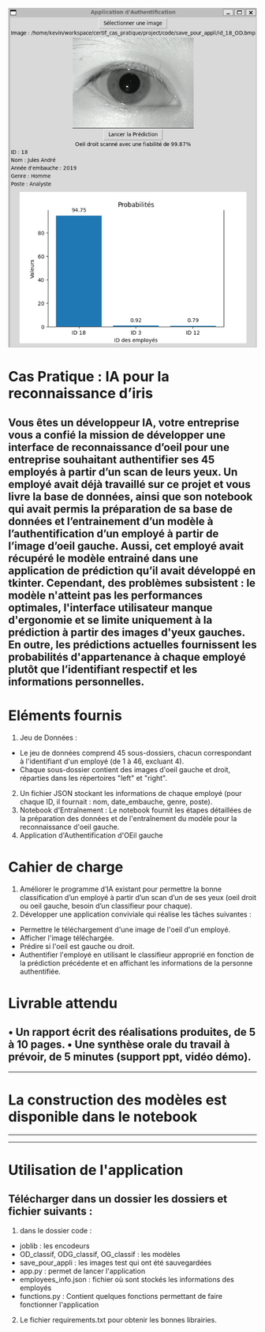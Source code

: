 ![screenshot_app_tkinter](screen_app.png)
# Cas Pratique : IA pour la reconnaissance d’iris
## Vous êtes un développeur IA, votre entreprise vous a confié la mission de développer une interface de reconnaissance d’oeil pour une entreprise souhaitant authentifier ses 45 employés à partir d’un scan de leurs yeux. Un employé avait déjà travaillé sur ce projet et vous livre la base de données, ainsi que son notebook qui avait permis la préparation de sa base de données et l’entrainement d’un modèle à l’authentification d’un employé à partir de l’image d’oeil gauche. Aussi, cet employé avait récupéré le modèle entrainé dans une application de prédiction qu’il avait développé en tkinter. Cependant, des problèmes subsistent : le modèle n'atteint pas les performances optimales, l'interface utilisateur manque d'ergonomie et se limite uniquement à la prédiction à partir des images d'yeux gauches. En outre, les prédictions actuelles fournissent les probabilités d'appartenance à chaque employé plutôt que l’identifiant respectif et les informations personnelles.  

# Eléments fournis
1. Jeu de Données :
- Le jeu de données comprend 45 sous-dossiers, chacun correspondant à l'identifiant d'un employé (de 1 à 46, excluant 4).
- Chaque sous-dossier contient des images d'oeil gauche et droit, réparties dans les répertoires "left" et "right".
2. Un fichier JSON stockant les informations de chaque employé (pour chaque ID, il fournait : nom, date_embauche, genre, poste).
3. Notebook d'Entraînement : Le notebook fournit les étapes détaillées de la préparation des données et de l'entraînement du modèle pour la reconnaissance d'oeil gauche.
4. Application d'Authentification d'OEil gauche  

# Cahier de charge
1. Améliorer le programme d’IA existant pour permettre la bonne classification d’un employé à partir d’un scan d’un de ses yeux (oeil droit ou oeil gauche, besoin d’un classifieur pour chaque).
2. Développer une application conviviale qui réalise les tâches suivantes :
- Permettre le téléchargement d'une image de l'oeil d'un employé.
- Afficher l'image téléchargée.
- Prédire si l'oeil est gauche ou droit.
- Authentifier l'employé en utilisant le classifieur approprié en fonction de la prédiction précédente et en affichant les informations de la personne authentifiée.
# Livrable attendu
• Un rapport écrit des réalisations produites, de 5 à 10 pages.
• Une synthèse orale du travail à prévoir, de 5 minutes (support ppt, vidéo démo).
---
---
# La construction des modèles est disponible dans le notebook
---
---
# Utilisation de l'application
## Télécharger dans un dossier les dossiers et fichier suivants :
1. dans le dossier code :
- joblib : les encodeurs 
- OD_classif, ODG_classif, OG_classif : les modèles
- save_pour_appli : les images test qui ont été sauvegardées 
- app.py : permet de lancer l'application
- employees_info.json : fichier où sont stockés les informations des employés
- functions.py : Contient quelques fonctions permettant de faire fonctionner l'application

2. Le fichier requirements.txt pour obtenir les bonnes librairies.

